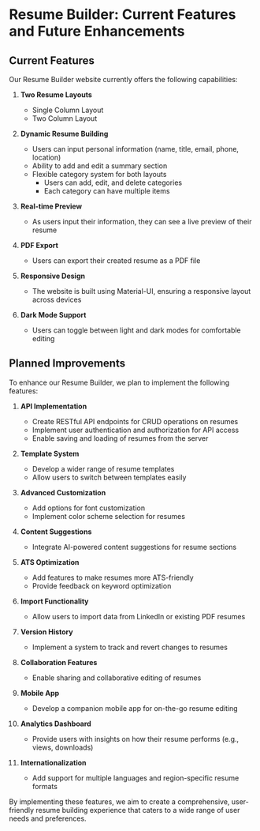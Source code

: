 # Resume Builder: Current Features and Future Enhancements

## Current Features

Our Resume Builder website currently offers the following capabilities:

1. **Two Resume Layouts**
   - Single Column Layout
   - Two Column Layout

2. **Dynamic Resume Building**
   - Users can input personal information (name, title, email, phone, location)
   - Ability to add and edit a summary section
   - Flexible category system for both layouts
     - Users can add, edit, and delete categories
     - Each category can have multiple items

3. **Real-time Preview**
   - As users input their information, they can see a live preview of their resume

4. **PDF Export**
   - Users can export their created resume as a PDF file

5. **Responsive Design**
   - The website is built using Material-UI, ensuring a responsive layout across devices

6. **Dark Mode Support**
   - Users can toggle between light and dark modes for comfortable editing

## Planned Improvements

To enhance our Resume Builder, we plan to implement the following features:

1. **API Implementation**
   - Create RESTful API endpoints for CRUD operations on resumes
   - Implement user authentication and authorization for API access
   - Enable saving and loading of resumes from the server

2. **Template System**
   - Develop a wider range of resume templates
   - Allow users to switch between templates easily

3. **Advanced Customization**
   - Add options for font customization
   - Implement color scheme selection for resumes

4. **Content Suggestions**
   - Integrate AI-powered content suggestions for resume sections

5. **ATS Optimization**
   - Add features to make resumes more ATS-friendly
   - Provide feedback on keyword optimization

6. **Import Functionality**
   - Allow users to import data from LinkedIn or existing PDF resumes

7. **Version History**
   - Implement a system to track and revert changes to resumes

8. **Collaboration Features**
   - Enable sharing and collaborative editing of resumes

9. **Mobile App**
    - Develop a companion mobile app for on-the-go resume editing

10. **Analytics Dashboard**
    - Provide users with insights on how their resume performs (e.g., views, downloads)

11. **Internationalization**
    - Add support for multiple languages and region-specific resume formats

By implementing these features, we aim to create a comprehensive, user-friendly resume building experience that caters to a wide range of user needs and preferences.
